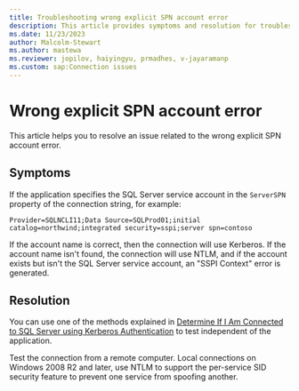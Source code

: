 ```yaml
---
title: Troubleshooting wrong explicit SPN account error 
description: This article provides symptoms and resolution for troubleshooting the linked server account mapping issue.
ms.date: 11/23/2023
author: Malcolm-Stewart
ms.author: mastewa
ms.reviewer: jopilov, haiyingyu, prmadhes, v-jayaramanp
ms.custom: sap:Connection issues
---
```


# Wrong explicit SPN account error

This article helps you to resolve an issue related to the wrong explicit SPN account error.

## Symptoms

If the application specifies the SQL Server service account in the `ServerSPN` property of the connection string, for example:

`Provider=SQLNCLI11;Data Source=SQLProd01;initial catalog=northwind;integrated security=sspi;server spn=contoso`

If the account name is correct, then the connection will use Kerberos. If the account name isn't found, the connection will use NTLM, and if the account exists but isn't the SQL Server service account, an "SSPI Context" error is generated.

## Resolution

You can use one of the methods explained in [Determine If I Am Connected to SQL Server using Kerberos Authentication](determine-the-authentication-type.md) to test independent of the application.

Test the connection from a remote computer. Local connections on Windows 2008 R2 and later, use NTLM to support the per-service SID security feature to prevent one service from spoofing another.
